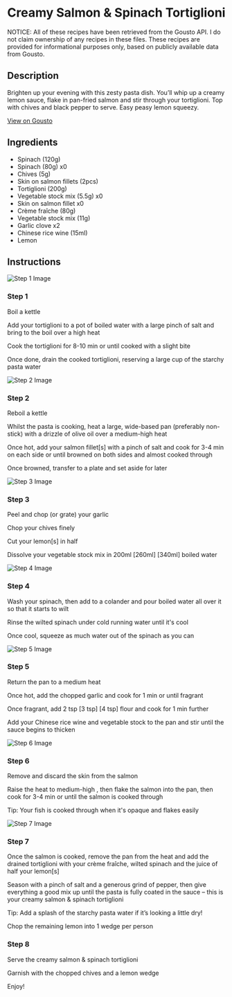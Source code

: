 # Creamy Salmon & Spinach Tortiglioni

NOTICE: All of these recipes have been retrieved from the Gousto API. I do not claim ownership of any recipes in these files. These recipes are provided for informational purposes only, based on publicly available data from Gousto.

## Description

Brighten up your evening with this zesty pasta dish. You’ll whip up a creamy lemon sauce, flake in pan-fried salmon and stir through your tortiglioni. Top with chives and black pepper to serve. Easy peasy lemon squeezy.

[View on Gousto](https://www.gousto.co.uk/recipes/cookbook/creamy-salmon-spinach-fusilloni)

## Ingredients

- Spinach (120g)
- Spinach (80g) x0
- Chives (5g)
- Skin on salmon fillets (2pcs)
- Tortiglioni (200g)
- Vegetable stock mix (5.5g) x0
- Skin on salmon fillet x0
- Crème fraîche (80g)
- Vegetable stock mix (11g)
- Garlic clove x2
- Chinese rice wine (15ml)
- Lemon

## Instructions

![Step 1 Image](https://production-media.gousto.co.uk/cms/recipe-step-image/step-1-1718777816638-x200.jpg)

### Step 1

Boil a kettle

Add your tortiglioni to a pot of boiled water with a large pinch of salt and bring to the boil over a high heat

Cook the tortiglioni for 8-10 min or until cooked with a slight bite

Once done, drain the cooked tortiglioni, reserving a large cup of the starchy pasta water

![Step 2 Image](https://production-media.gousto.co.uk/cms/recipe-step-image/step-2-1718777820380-x200.jpg)

### Step 2

Reboil a kettle

Whilst the pasta is cooking, heat a large, wide-based pan (preferably non-stick) with a drizzle of olive oil over a medium-high heat

Once hot, add your salmon fillet[s] with a pinch of salt and cook for 3-4 min on each side or until browned on both sides and almost cooked through

Once browned, transfer to a plate and set aside for later

![Step 3 Image](https://production-media.gousto.co.uk/cms/recipe-step-image/step-3-1718777825662-x200.jpg)

### Step 3

Peel and chop (or grate) your garlic

Chop your chives finely

Cut your lemon[s] in half

Dissolve your vegetable stock mix in 200ml <span class="text-purple">[260ml]</span> <span class="text-danger">[340ml]</span> boiled water

![Step 4 Image](https://production-media.gousto.co.uk/cms/recipe-step-image/step-4-1718777831370-x200.jpg)

### Step 4

Wash your spinach, then add to a colander and pour boiled water all over it so that it starts to wilt

Rinse the wilted spinach under cold running water until it's cool

Once cool, squeeze as much water out of the spinach as you can

![Step 5 Image](https://production-media.gousto.co.uk/cms/recipe-step-image/step-5-1718777837240-x200.jpg)

### Step 5

Return the pan to a medium heat

Once hot, add the chopped garlic and cook for 1 min or until fragrant

Once fragrant, add 2 tsp <span class="text-purple">[3 tsp]</span> <span class="text-danger">[4 tsp]</span> flour and cook for 1 min further

Add your Chinese rice wine and vegetable stock to the pan and stir until the sauce begins to thicken

![Step 6 Image](https://production-media.gousto.co.uk/cms/recipe-step-image/step-6-1718777842468-x200.jpg)

### Step 6

Remove and discard the skin from the salmon

Raise the heat to medium-high , then flake the salmon into the pan, then cook for 3-4 min or until the salmon is cooked through

Tip: Your fish is cooked through when it's opaque and flakes easily

![Step 7 Image](https://production-media.gousto.co.uk/cms/recipe-step-image/step-7-1718777846358-x200.jpg)

### Step 7

Once the salmon is cooked, remove the pan from the heat and add the drained tortiglioni with your crème fraîche, wilted spinach and the juice of half your lemon[s]

Season with a pinch of salt and a generous grind of pepper, then give everything a good mix up until the pasta is fully coated in the sauce – this is your creamy salmon & spinach tortiglioni

Tip: Add a splash of the starchy pasta water if it’s looking a little dry!

Chop the remaining lemon into 1 wedge per person

### Step 8

Serve the creamy salmon & spinach tortiglioni

Garnish with the chopped chives and a lemon wedge

Enjoy!

